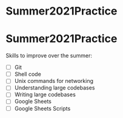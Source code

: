 # Summer2021Practice
# Summer2021Practice

Skills to improve over the summer:
- [ ] Git
- [ ] Shell code
- [ ] Unix commands for networking
- [ ] Understanding large codebases
- [ ] Writing large codebases
- [ ] Google Sheets
- [ ] Google Sheets Scripts
